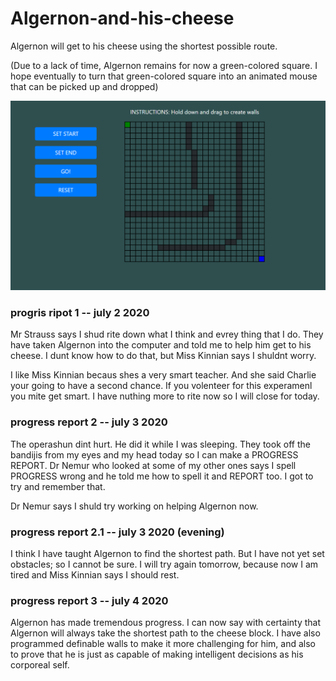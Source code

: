 # Algernon-and-his-cheese
Algernon will get to his cheese using the shortest possible route. 

(Due to a lack of time, Algernon remains for now a green-colored square. I hope eventually to turn that green-colored square into an animated mouse that can be picked up and dropped)

![a-star-search](images/a-star-search-ss.PNG)

### progris ripot 1 -- july 2 2020
Mr Strauss says I shud rite down what I think and evrey thing that I do. They have taken Algernon into the computer and told me to help him get to his cheese. I dunt know how to do that, but Miss Kinnian says I shuldnt worry. 

I like Miss Kinnian becaus shes a very smart teacher. And she said Charlie your going to have a second chance. If you volenteer for this experamenl you mite get smart. I have nuthing more to rite now so I will close for today.

### progress report 2 -- july 3 2020
The operashun dint hurt. He did it while I was sleeping. They took off the bandijis from my eyes and my head today so I can make a PROGRESS REPORT. Dr Nemur who looked at some of my other ones says I spell PROGRESS wrong and he told me how to spell it and REPORT too. I got to try and remember that.

Dr Nemur says I shuld try working on helping Algernon now. 

### progress report 2.1 -- july 3 2020 (evening)
I think I have taught Algernon to find the shortest path. But I have not yet set obstacles; so I cannot be sure. I will try again tomorrow, because now I am tired and Miss Kinnian says I should rest.

### progress report 3 -- july 4 2020
Algernon has made tremendous progress. I can now say with certainty that Algernon will always take the shortest path to the cheese block. I have also programmed definable walls to make it more challenging for him, and also to prove that he is just as capable of making intelligent decisions as his corporeal self.

